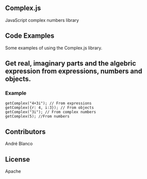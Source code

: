 ## Complex.js
JavaScript complex numbers library 

## Code Examples

Some examples of using the Complex.js library.

## Get real, imaginary parts and the algebric expression from expressions, numbers and objects.


### Example

  	getComplex("4+3i"); // From expressions
  	getComplex({r: 4, i:3}); // From objects
    getComplex("3i"); // From complex numbers
    getComplex(5); //From numbers 

## 

## Contributors

André Blanco <dsddd>

## License

Apache
